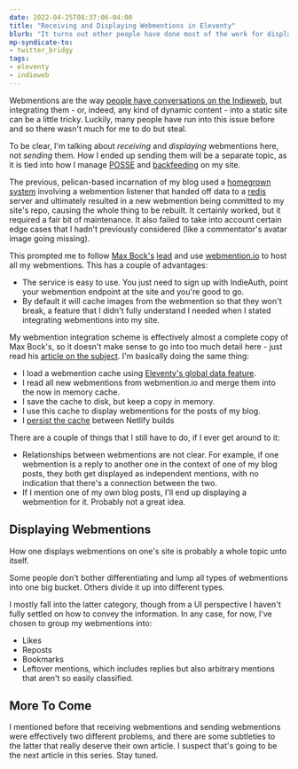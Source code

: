 ```yaml
---
date: 2022-04-25T08:37:06-04:00
title: "Receiving and Displaying Webmentions in Eleventy"
blurb: "It turns out other people have done most of the work for displaying webmentions in #Eleventy"
mp-syndicate-to:
- twitter_bridgy
tags:
- eleventy
- indieweb
---
```


Webmentions are the way [people have conversations on the Indieweb][1], but
integrating them - or, indeed, any kind of dynamic content - into a static
site can be a little tricky.  Luckily, many people have run into this issue
before and so there wasn't much for me to do but steal.

To be clear, I'm talking about *receiving* and *displaying* webmentions
here, not *sending* them.  How I ended up sending them will be a separate
topic, as it is tied into how I manage [POSSE][9] and [backfeeding][10] on
my site.

The previous, pelican-based incarnation of my blog used a [homegrown
system][7] involving a webmention listener that handed off data to a
[redis][8] server and ultimately resulted in a new webmention being
committed to my site's repo, causing the whole thing to be rebuilt.  It
certainly worked, but it required a fair bit of maintenance.  It also failed
to take into account certain edge cases that I hadn't previously considered
(like a commentator's avatar image going missing).

This prompted me to follow [Max Bock's][2] [lead][3] and use
[webmention.io][4] to host all my webmentions.  This has a couple of
advantages:

 * The service is easy to use.  You just need to sign up with IndieAuth,
   point your webmention endpoint at the site and you're good to go.
 * By default it will cache images from the webmention so that they won't
   break, a feature that I didn't fully understand I needed when I stated
   integrating webmentions into my site.
 
My webmention integration scheme is effectively almost a complete copy of
Max Bock's, so it doesn't make sense to go into too much detail here - just
read his [article on the subject][3].  I'm basically doing the same thing:

 * I load a webmention cache using [Eleventy's global data feature][5].
 * I read all new webmentions from webmention.io and merge them into the now
   in memory cache.
 * I save the cache to disk, but keep a copy in memory.
 * I use this cache to display webmentions for the posts of my blog.
 * I [persist the cache][6] between Netlify builds

There are a couple of things that I still have to do, if I ever get around
to it:

 * Relationships between webmentions are not clear.  For example, if one
   webmention is a reply to another one in the context of one of my blog
   posts, they both get displayed as independent mentions, with no
   indication that there's a connection between the two.
 * If I mention one of my own blog posts, I'll end up displaying a
   webmention for it.  Probably not a great idea.

## Displaying Webmentions

How one displays webmentions on one's site is probably a whole topic unto
itself.

Some people don't bother differentiating and lump all types of webmentions
into one big bucket.  Others divide it up into different types.

I mostly fall into the latter category, though from a UI perspective I
haven't fully settled on how to convey the information.  In any case, for
now, I've chosen to group my webmentions into:

 * Likes
 * Reposts
 * Bookmarks
 * Leftover mentions, which includes replies but also arbitrary mentions
   that aren't so easily classified.

## More To Come
 
I mentioned before that receiving webmentions and sending webmentions were
effectively two different problems, and there are some subtleties to the
latter that really deserve their own article.  I suspect that's going to be
the next article in this series.  Stay tuned.


[1]: /2020/04/04/indieweb-conversation
[2]: https://mxb.dev/
[3]: https://mxb.dev/blog/using-webmentions-on-static-sites/
[4]: https://webmention.io
[5]: https://www.11ty.dev/docs/data-global/
[6]: https://mxb.dev/blog/persistent-build-folders-netlify/
[7]: https://github.com/drivet/webmention-git-server
[8]: https://redis.io/
[9]: https://indieweb.org/POSSE
[10]: https://indieweb.org/backfeed
